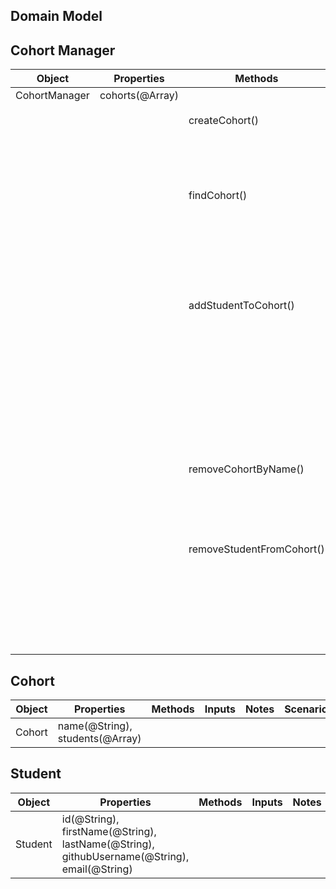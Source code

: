 ## Domain Model

## Cohort Manager

| Object        | Properties      | Methods                   | Inputs                                  | Notes | Scenario               | Output  | Example                                                                                                                                                                                                                                              |
| ------------- | --------------- | ------------------------- | --------------------------------------- | ----- | ---------------------- | ------- | ---------------------------------------------------------------------------------------------------------------------------------------------------------------------------------------------------------------------------------------------------- |
| CohortManager | cohorts(@Array) |                           |                                         |       |                        |         |                                                                                                                                                                                                                                                      |
|               |                 | createCohort()            | cohortName(@String)                     |       | name is unique         | @Object | `createCohort('cohort-11') => Cohort {name: cohort-11, students: []}`                                                                                                                                                                                |
|               |                 |                           |                                         |       | name is not unique     | @String | `createCohort('cohort-11') => "cohort-11 already exists"`                                                                                                                                                                                            |
|               |                 | findCohort()              | cohortName(@String)                     |       | cohort exists          | @Object | `findCohort('cohort-11') => Cohort {name: cohort-11, students: []}`                                                                                                                                                                                  |
|               |                 |                           |                                         |       | cohort does not exist  | Error   | `findCohort('cohort-99') => Error: "Cohort does not exist"`                                                                                                                                                                                          |
|               |                 | addStudentToCohort()      | student(@Object), cohortName(@String)   |       | cohort exists          | @Object | `addStudentToCohort({firstName: "Kye", lastName: "Yee", github:"@yee0802", email: "kye@mail.com"}, "cohort-11") => Cohort {name: 'cohort-11',students: [Student {id: 1,firstName: 'Kye',lastName: 'Yee',github: '@yee0802',email: 'kye@mail.com'} }` |
|               |                 |                           |                                         |       | cohort does not exist  | Error   | `addStudentToCohort({}, 'cohort-99') => Error: "Cohort does not exist"`                                                                                                                                                                              |
|               |                 |                           |                                         |       | student input invalid  | Error   | `addStudentToCohort(as, 'cohort-11') => Error:"please input a valid studentID & cohort name e.g. (1, 'cohort-11')" `                                                                                                                                 |
|               |                 | removeCohortByName()      | cohortName(@String)                     |       | cohort exists          | @String | `removeCohortByName('cohort-11') => "cohort-11 removed successfully"`                                                                                                                                                                                |
|               |                 |                           |                                         |       | cohort does not exist  | Error   | `removeCohortByName('cohort-11') => Error: "Cohort doesn't exist"`                                                                                                                                                                                   |
|               |                 | removeStudentFromCohort() | studentId(@Number), cohortName(@String) |       | cohort exists          | @String | `removeStudentFromCohort(2, 'cohort-11') => 'Kye has successfully been removed from cohort-11'`                                                                                                                                                      |
|               |                 |                           |                                         |       | cohort does not exist  | Error   | `removeStudentFromCohort(2, 'cohort-moon') => Error: "Cohort does not exist"`                                                                                                                                                                        |
|               |                 |                           |                                         |       | student does not exist | Error   | `removeStudentFromCohort(67, 'cohort-11') => Error: "Student does not exist"`                                                                                                                                                                        |

## Cohort

| Object | Properties                      | Methods | Inputs | Notes | Scenario | Output | Example |
| ------ | ------------------------------- | ------- | ------ | ----- | -------- | ------ | ------- |
| Cohort | name(@String), students(@Array) |         |        |       |          |        |         |

## Student

| Object  | Properties                                                                                  | Methods | Inputs | Notes | Scenario | Output | Example |
| ------- | ------------------------------------------------------------------------------------------- | ------- | ------ | ----- | -------- | ------ | ------- |
| Student | id(@String), firstName(@String), lastName(@String), githubUsername(@String), email(@String) |         |        |       |          |        |         |
